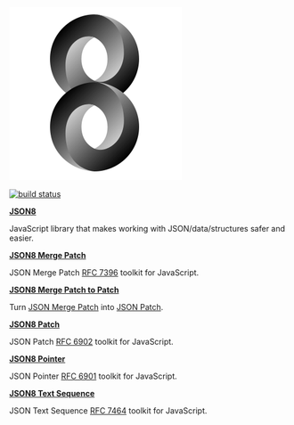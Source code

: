 ![logo](logo.png)

[![build status](https://img.shields.io/travis/sonnyp/JSON8/master.svg?style=flat-square)](https://travis-ci.org/sonnyp/JSON8/branches)

[**JSON8**](https://github.com/sonnyp/JSON8/tree/master/packages/json8)

JavaScript library that makes working with JSON/data/structures safer and easier.

[**JSON8 Merge Patch**](https://github.com/sonnyp/JSON8/tree/master/packages/merge-patch)

JSON Merge Patch [RFC 7396](https://tools.ietf.org/html/rfc7396) toolkit for JavaScript.

[**JSON8 Merge Patch to Patch**](https://github.com/sonnyp/JSON8/tree/master/packages/merge-patch-to-patch)

Turn [JSON Merge Patch](https://tools.ietf.org/html/rfc7396) into [JSON Patch](http://tools.ietf.org/html/rfc6902).

[**JSON8 Patch**](https://github.com/sonnyp/JSON8/tree/master/packages/patch)

JSON Patch [RFC 6902](http://tools.ietf.org/html/rfc6902) toolkit for JavaScript.

[**JSON8 Pointer**](https://github.com/sonnyp/JSON8/tree/master/packages/pointer)

JSON Pointer [RFC 6901](http://tools.ietf.org/html/rfc6901) toolkit for JavaScript.

[**JSON8 Text Sequence**](https://github.com/sonnyp/JSON8/tree/master/packages/text-sequence)

JSON Text Sequence [RFC 7464](https://tools.ietf.org/html/rfc7464) toolkit for JavaScript.
